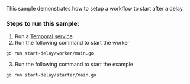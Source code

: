 This sample demonstrates how to setup a workflow to start after a delay.

### Steps to run this sample:
1) Run a [Temporal service](https://github.com/temporalio/samples-go/tree/main/#how-to-use).
2) Run the following command to start the worker
```
go run start-delay/worker/main.go
```
3) Run the following command to start the example
```
go run start-delay/starter/main.go
```
